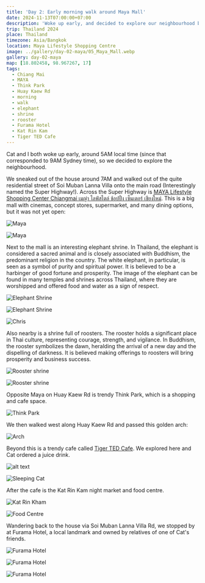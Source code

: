 ```yaml
---
title: 'Day 2: Early morning walk around Maya Mall'
date: 2024-11-13T07:00:00+07:00
description: 'Woke up early, and decided to explore our neighbourhood by walking to Maya Lifestyle Shopping Centre.'
trip: Thailand 2024
place: Thailand
timezone: Asia/Bangkok
location: Maya Lifestyle Shopping Centre
image: ../gallery/day-02-maya/05_Maya_Mall.webp
gallery: day-02-maya
map: [18.802458, 98.967267, 17]
tags:
  - Chiang Mai
  - MAYA
  - Think Park
  - Huay Kaew Rd
  - morning
  - walk
  - elephant
  - shrine
  - rooster
  - Furama Hotel
  - Kat Rin Kam
  - Tiger TED Cafe
---
```


Cat and I both woke up early, around 5AM local time (since that corresponded to 9AM Sydney time), so we decided to explore the neighbourhood.

We sneaked out of the house around 7AM and walked out of the quite residential street of Soi Muban Lanna Villa onto the main road (Interestingly named the Super Highway!). Across the Super Highway is [MAYA Lifestyle Shopping Center Chiangmai เมญ่า ไลฟ์สไตล์ ช้อปปิ้ง เซ็นเตอร์ เชียงใหม่](https://mayashoppingcenter.com). This is a big mall with cinemas, concept stores, supermarket, and many dining options, but it was not yet open:

![Maya](../gallery/day-02-maya/19_Maya_Mall.webp)

![Maya](../gallery/day-02-maya/05_Maya_Mall.webp)

Next to the mall is an interesting elephant shrine. In Thailand, the elephant is considered a sacred animal and is closely associated with Buddhism, the predominant religion in the country. The white elephant, in particular, is seen as a symbol of purity and spiritual power. It is believed to be a harbinger of good fortune and prosperity. The image of the elephant can be found in many temples and shrines across Thailand, where they are worshipped and offered food and water as a sign of respect.

![Elephant Shrine](../gallery/day-02-maya/03_Elephant_Shrine.webp)

![Elephant Shrine](../gallery/day-02-maya/04_Elephant_Shrine.webp)

![Chris](../gallery/day-02-maya/10_Elephant_Shrine.webp)

Also nearby is a shrine full of roosters. The rooster holds a significant place in Thai culture, representing courage, strength, and vigilance. In Buddhism, the rooster symbolizes the dawn, heralding the arrival of a new day and the dispelling of darkness. It is believed making offerings to roosters will bring prosperity and business success.

![Rooster shrine](../gallery/day-02-maya/08_Rooster_Shrine.webp)

![Rooster shrine](../gallery/day-02-maya/09_Rooster_Shrine.webp)

Opposite Maya on Huay Kaew Rd is trendy Think Park, which is a shopping and cafe space.

![Think Park](../gallery/day-02-maya/20_Think_Park.webp)

We then walked west along Huay Kaew Rd and passed this golden arch:

![Arch](../gallery/day-02-maya/12_Arch.webp)

Beyond this is a trendy cafe called [Tiger TED Cafe](https://www.facebook.com/profile.php/?id=100055000754567). We explored here and Cat ordered a juice drink.

![alt text](../gallery/day-02-maya/15_Tiger_TED_Cafe.webp)

![Sleeping Cat](../gallery/day-02-maya/16_Sleeping_Cat.webp)

After the cafe is the Kat Rin Kam night market and food centre.

![Kat Rin Kham](../gallery/day-02-maya/13_Kat_Rin_Kham.webp)

![Food Centre](../gallery/day-02-maya/17_Food_Center.webp)

Wandering back to the house via Soi Muban Lanna Villa Rd, we stopped by at Furama Hotel, a local landmark and owned by relatives of one of Cat's friends.

![Furama Hotel](../gallery/day-02-maya/22_Furama_Hotel.webp)

![Furama Hotel](../gallery/day-02-maya/23_Furama_Hotel.webp)

![Furama Hotel](../gallery/day-02-maya/24_Furama_Hotel.webp)
